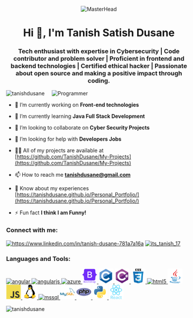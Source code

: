 <p align="center">
    <img src="https://mir-s3-cdn-cf.behance.net/project_modules/max_1200/79731568097599.5b50bca477735.jpg" alt="MasterHead">
</p>


<h1 align="center">Hi 👋, I'm Tanish Satish Dusane</h1>
<h3 align="center">Tech enthusiast with expertise in Cybersecurity | Code contributor and problem solver | Proficient in frontend and backend technologies | Certified ethical hacker | Passionate about open source and making a positive impact through coding.</h3>


<img align="right" alt="Programmer" width="380px" src="https://cdn.dribbble.com/users/1162077/screenshots/3848914/media/7ed7d5ca074b48b328150e5a231e8d1f.gif">

<p align="left"> <img src="https://komarev.com/ghpvc/?username=tanishdusane&label=Profile%20views&color=0e75b6&style=flat" alt="tanishdusane" /> </p>

- 🔭 I’m currently working on **Front-end technologies**

- 🌱 I’m currently learning **Java Full Stack Development**

- 👯 I’m looking to collaborate on **Cyber Security Projects**

- 🤝 I’m looking for help with **Developers Jobs**

- 👨‍💻 All of my projects are available at [https://github.com/TanishDusane/My-Projects](https://github.com/TanishDusane/My-Projects)

- 📫 How to reach me **tanishdusane@gmail.com**

- 📄 Know about my experiences [https://tanishdusane.github.io/Personal_Portfolio/](https://tanishdusane.github.io/Personal_Portfolio/)

- ⚡ Fun fact **I think I am Funny!**

<h3 align="left">Connect with me:</h3>
<p align="left">
<a href="www.linkedin.com/in/tanish-dusane-781a7a16a" target="blank"><img align="center" src="https://logos-world.net/wp-content/uploads/2020/05/Linkedin-Logo.png" alt="https://www.linkedin.com/in/tanish-dusane-781a7a16a" height="30" width="40" /></a>
<a href="https://instagram.com/its_tanish_17" target="blank"><img align="center" src="https://media.tenor.com/PODuLdcrSnYAAAAi/insta-instagram.gif" alt="its_tanish_17" height="30" width="40" /></a>
</p>

<h3 align="left">Languages and Tools:</h3>
<p align="left"> <a href="https://angular.io" target="_blank" rel="noreferrer"> <img src="https://miro.medium.com/v2/resize:fit:640/1*1ISnBKKdJMAb7kilkNqvbw.gif" alt="angular" width="40" height="40"/> </a> <a href="https://angular.io" target="_blank" rel="noreferrer"> <img src="https://media.tenor.com/TReUojNlZ6wAAAAi/js-javascript.gif" alt="angularjs" width="40" height="40"/> </a> <a href="https://azure.microsoft.com/en-in/" target="_blank" rel="noreferrer"> <img src="https://www.vectorlogo.zone/logos/microsoft_azure/microsoft_azure-icon.svg" alt="azure" width="40" height="40"/> </a> <a href="https://getbootstrap.com" target="_blank" rel="noreferrer"> <img src="https://raw.githubusercontent.com/devicons/devicon/master/icons/bootstrap/bootstrap-plain-wordmark.svg" alt="bootstrap" width="40" height="40"/> </a> <a href="https://www.cprogramming.com/" target="_blank" rel="noreferrer"> <img src="https://raw.githubusercontent.com/devicons/devicon/master/icons/c/c-original.svg" alt="c" width="40" height="40"/> </a> <a href="https://www.w3schools.com/cs/" target="_blank" rel="noreferrer"> <img src="https://raw.githubusercontent.com/devicons/devicon/master/icons/csharp/csharp-original.svg" alt="csharp" width="40" height="40"/> </a> <a href="https://www.w3schools.com/css/" target="_blank" rel="noreferrer"> <img src="https://raw.githubusercontent.com/devicons/devicon/master/icons/css3/css3-original-wordmark.svg" alt="css3" width="40" height="40"/> </a> <a href="https://www.w3.org/html/" target="_blank" rel="noreferrer"> <img src="https://cdn.dribbble.com/users/783/screenshots/104300/media/ab2789e9c16575237650681bbd6aa17e.gif" alt="html5" width="40" height="40"/> </a> <a href="https://www.java.com" target="_blank" rel="noreferrer"> <img src="https://raw.githubusercontent.com/devicons/devicon/master/icons/java/java-original.svg" alt="java" width="40" height="40"/> </a> <a href="https://developer.mozilla.org/en-US/docs/Web/JavaScript" target="_blank" rel="noreferrer"> <img src="https://raw.githubusercontent.com/devicons/devicon/master/icons/javascript/javascript-original.svg" alt="javascript" width="40" height="40"/> </a> <a href="https://www.linux.org/" target="_blank" rel="noreferrer"> <img src="https://raw.githubusercontent.com/devicons/devicon/master/icons/linux/linux-original.svg" alt="linux" width="40" height="40"/> </a> <a href="https://www.microsoft.com/en-us/sql-server" target="_blank" rel="noreferrer"> <img src="https://www.svgrepo.com/show/303229/microsoft-sql-server-logo.svg" alt="mssql" width="40" height="40"/> </a> <a href="https://www.mysql.com/" target="_blank" rel="noreferrer"> <img src="https://raw.githubusercontent.com/devicons/devicon/master/icons/mysql/mysql-original-wordmark.svg" alt="mysql" width="40" height="40"/> </a> <a href="https://www.php.net" target="_blank" rel="noreferrer"> <img src="https://raw.githubusercontent.com/devicons/devicon/master/icons/php/php-original.svg" alt="php" width="40" height="40"/> </a> <a href="https://www.python.org" target="_blank" rel="noreferrer"> <img src="https://raw.githubusercontent.com/devicons/devicon/master/icons/python/python-original.svg" alt="python" width="40" height="40"/> </a> <a href="https://reactjs.org/" target="_blank" rel="noreferrer"> <img src="https://raw.githubusercontent.com/devicons/devicon/master/icons/react/react-original-wordmark.svg" alt="react" width="40" height="40"/> </a> </p>

<p><img align="center" src="https://github-readme-stats.vercel.app/api/top-langs?username=tanishdusane&show_icons=true&locale=en&layout=compact" alt="tanishdusane" /></p>
